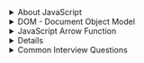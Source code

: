 <details>
<summary>About JavaScript</summary>

JavaScript is a-
#### Highly Abstracted:
An abstraction is a way of 
- hiding the implementation details
- showing only the functionality to users

#### Garbage Collection
- JS automatically collects unused data
- free the memory with the help of an algorithm called 'Mark -and - sweep
- THe garbage collector removes all the objects except the marked ones.

#### JIT compiled language:
- JIT (Just in Time)
JS is not a purerly interpreted language
- Modern JS is JIT compiled
- Just-In-Time compiler converts the entir code into machine code and execute them immediately.

#### Multi-Paradigm Language
Paradigm: code structure that will determine the style or a way of programming

-Procedural programming
- Object-Oriented Programming
- Functional Programming

#### Proto-Typed based language:
- In JS, everything (function, array, objects) is object except the primitive data
- A prototypical object is an object used as a template from which to get the initial properties for a new object.
- Proto-type is a blue print

#### Dynamically Typed
- When you declare a variable, you do not need to specify what type this variable is
- JS engine infers what type this variable is based on the value assigned to at run time.
- As JS determines the type at runtime we can re-declare the type


## Execution Context
- An execution context is an environment
- Inside the execution context a piece of JS code gets executed.
- Variables, parameters and other information related to the piece of code get stored in the execution context.

There are two kinds of Execution COntext in Javascript:
- Global Execution Context (GEC)
- Functional Execution Context (FEC)

#### Global Execution Context:
Whenever the JS engine receives a script file, it first create a default Execution Context known as the global execution context(gec).
- GEC is the base/default Execution Context
All JS code that is not inside of a function gets executed.
- For every JS file, there can only be one GEC.


## Single-Threaded
JavaScript is a single-threaded and synchronous language
- Single-threaded means oly one statement is executed at a time.
- JavaScript only hase on e call stack.
- JavaScript runs code line by line.
- Must finish executing a piece of code before moving onto the next.

## Promise
The promise object represents the eventual completion(or failur) of an asynchronous operation and its resulting value. A Promise is in one of these states:

- Pending: initial state, neither fulfilled nor rejected
- Resolve: the operation was completed successfully.
- Reject: the operation failed

## Fetch API
- The fetch() method starts the process of fetching a resource from a server.
- The fetch() method return a Promise that resolves to a Response object
- A fetch() method only rejects when a netwrok error is encountered.


## Async/Await
- `async/await` is a special systax to work with promises in a more confortable way.
- It's surprisingly easy to understand and use.
- The await keywoard can only be used inside an async function
- The await keyword makes the function puse the execution and
- wait for a resolved promise before it continues


## setTimeout() vs setInterval()
- setTimeout(): A time event function to call another function after certain time period but executes the function only once.
- setInterval(): Same as setTimeout() with a slice difference that the execution of the function occurs continuously according to the specified time interval. Here, the time interval works like a gap between the executions.

## LocalStorage:
- localStorage.getItem()
- localStorage.setItem()
- localStorage.removeItem()
- localStorage.clear()
- localStorage.length()

* In local Storage every value store as a string. In localStorage directly we cannot store an Object we need to convert this object into string.
* For convert into string we cannot used toString(). Using JSON.stringify() we can easily convert any object into the string.

</details>


<details>
<summary>DOM - Document Object Model</summary>

DOM Defines:
+ The events of all HTML elements
+ The methods to access all HTML elements
+ The properties of all HTML elements
+ All HTML elements as objects

**What can do JavaScript with DOM?**
+ JavaScript can change all the HTML elements in the page.
+ JS can change all the HTML attributes in the page
+ JS can change all the CSS styles in the page
+ JS can remove existing HTML elements and attributes
+ JS can add new HTML elements and attributes
+ JS can react to all existing HTML events in the page

Find the HTML elements in 4 ways:
+ getElementById
    ```js
    const titleId = document.getElementById('idName');
    ```
+ getElementByClassName
    ```js
    const eleClass = document.getElementByClassName('className');
    ```
+ getElementByTagName
    ```js
    const eleTag = document.getElementByTagName('tagName');
    ```
+ querySelector
+ querySelectorAll

### What are events?
+ A special set of objects
+ Gives signal that something has occurred within a website
+ Throught Event listeners, developers run specific code as the event
+ The DOM event model consists of
    + events
    + event listeners
+ The DOM event model provides notifications for certain events.

### JavaScript Events:
+ onchange: A change happened to an HTML element
+ onClick: The user clicks an HTML event
+ onMouseover: The user moves away from an HTML element
+ onKeydown: The user presses a keyboard key
+ onBlur: When an object loses focus
+ onLoad: The broser has finished loading the page

**Event Handeler**:<br>
An event handler is a routine that deals with the event allowing a programmer to write code that is executed when the event occurs with the help of event attributes.

**Event Capturing:**<br>
Event capturing is the enents starts from top element to the target element.

**Stop Propagation:**<br>
The stopPropagation() method of the event interface prevents further propagation of the current event in the capturing and building phases.
**Event Delegation:**<br>
Event Delegation is basically a pattern to handle events efficiently Instead of adding an event listner to each and every similar element, we can add an event listener to a parent element and call an event on a partifular target using the .target propery tof the event object.

</details>

<details>
<summary>JavaScript Arrow Function</summary>

Arrow function is one of the features introduced in the ES6 version of JavaScript. It allows you to create functions in a cleaner way compared to regular functions.

**Ways to write Arrow Function:**
When there is no parameters, there should be as empty paranthesis
```js
const myName = ()=>console.log('Md. Shakil');
```
Usually you don't have to use parenthesis if there is only one parameter.
```js
const square = a=> a*a;
```
Use paranthesis when there is more than one parameter.
```js
const add = (a,b)=> a+b;
```

```js
const add = (a,b) => {

}

```

**Arrow Function vs Regular Function:**
+ If there the arrow function contains one expression you can omit the curly braces, and then the expression will be implicitly returned.
+ In Regular function, you have to use return keyword to retun any value. If you don't return anything then the function return undefined.

</details>

<details>
<summay>Spread Operator</summary>
The JavaScript spread operator(...) allows us to quicky copy all or part of an existing array or object into another array or object.

```js
//Case 1:
var a = ['Rohim','Korim', 'Jodu']; 
console.log(a);
//Result: ['Rohim','Korim', 'Jodu']

//Case 2:
var a = ['Rohim','Korim', 'Jodu']; 
console.log(...a);
//Result: Rohim Korim Jodu
```

</details>

<details>
<summary>Common Interview Questions</summary>

+ What is an api?
+ What are the HTTP methods supported by REST?
+ Can you use GET request instead of PUT or create a resource?
+ What is the difference between PUT and POST?
+ What is JSON?
+ What are CRUD operations?

</details>